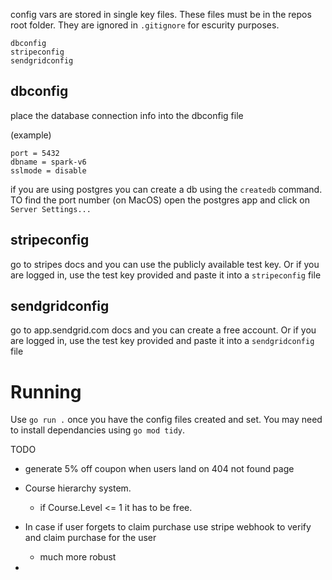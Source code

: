 config vars are stored in single key files. These files must be in the repos root folder. They are ignored in `.gitignore` for escurity purposes.

```
dbconfig
stripeconfig
sendgridconfig
```

## dbconfig
place the database connection info into the dbconfig file

(example)
```
port = 5432
dbname = spark-v6
sslmode = disable
```

if you are using postgres you can create a db using the `createdb` command. TO find the port number (on MacOS) open the postgres app and click on `Server Settings...`

## stripeconfig
go to stripes docs and you can use the publicly available test key. Or if you are logged in, use the test key provided and paste it into a `stripeconfig` file


## sendgridconfig
go to app.sendgrid.com docs and you can create a free account. Or if you are logged in, use the test key provided and paste it into a `sendgridconfig` file

# Running
Use `go run .` once you have the config files created and set.
You may need to install dependancies using `go mod tidy`.

TODO
- generate 5% off coupon when users land on 404 not found page
- Course hierarchy system.
	- if Course.Level <= 1 it has to be free.
- In case if user forgets to claim purchase use stripe webhook to verify and claim purchase for the user
	- much more robust

- 